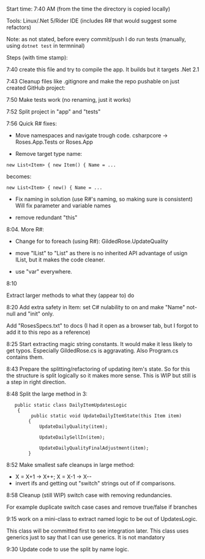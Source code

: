 Start time: 7:40 AM (from the time the directory is copied locally)

Tools: Linux/.Net 5/Rider IDE (includes R# that would suggest some refactors)

Note: as not stated, before every commit/push I do run tests (manually, using `dotnet test` in termninal)

Steps (with time stamp):

7:40 create this file and try to compile the app. It builds but it targets .Net 2.1

7:43 Cleanup files like .gitignore and make the repo pushable on just created GitHub project:

7:50 Make tests work (no renaming, just it works)

7:52 Split project in "app" and "tests"

7:56 Quick R# fixes:

* Move namespaces and navigate trough code. csharpcore -> Roses.App.Tests or Roses.App

* Remove target type name: 
```
new List<Item> { new Item() { Name = ...
```
becomes:
```
new List<Item> { new() { Name = ...
```

* Fix naming in solution (use R#'s naming, so making sure is consistent) Will fix parameter and variable names

* remove redundant "this" 

8:04. More R#:

* Change for to foreach (using R#): GildedRose.UpdateQuality

* move "IList" to "List" as there is no inherited API advantage of usign IList, but it makes the code cleaner.

* use "var" everywhere. 

8:10

Extract larger methods to what they (appear to) do

8:20 Add extra safety in Item: set C# nulability to on and make "Name" not-null and "init" only. 

Add "RosesSpecs.txt" to docs (I had it open as a browser tab, but I forgot to add it to this repo as a reference)

8:25 Start extracting magic string constants. It would make it less likely to get typos. Especially GildedRose.cs is aggravating. Also Program.cs contains them.

8:43 Prepare the splitting/refactoring of updating item's state. So for this the structure is split logically so it makes more sense. This is WIP but still is a step in right direction.

8:48 Split the large method in 3:

```
   public static class DailyItemUpdatesLogic
    {
         public static void UpdateDailyItemState(this Item item)
        {
            UpdateDailyQuality(item);

            UpdateDailySellIn(item);

            UpdateDailyQualityFinalAdjustment(item);
        }

```

8:52 Make smallest safe cleanups in large method:
- X = X+1  -> X++; X = X-1 -> X--
- invert ifs and getting out "switch" strings out of if comparisons.

8:58 Cleanup (still WIP) switch case with removing redundancies.

For example duplicate switch case cases and remove true/false if branches

9:15 work on a mini-class to extract named logic to be out of UpdatesLogic.

This class will be committed first to see integration later. This class uses generics just to say that I can use generics.
It is not mandatory

9:30 Update code to use the split by name logic.
